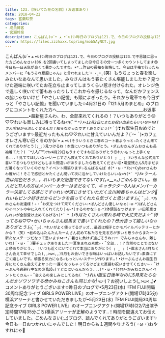 ```yaml
---
title: 123.【咲いてた花の名前】(お返事あり)
date: 2018-04-22
tags: 宮瀬玲奈
categories: 
- 成员博客
- 宮瀬玲奈
description: こんばん(υ´• ﻌ •`υ)ﾜﾝ昨日のブログは121.で、今日のブログの投稿は123.で不思議に思った方ごめんなさい106.を2回書いてしまってました😥今日その分一つ多くカウントしてます😰今日も一日天気が良くて暑かったで...
cover: https://files.zzzhxxx.top/img/mob5AyNCT.jpg 
---
```


こんばん(υ´• ﻌ •`υ)ﾜﾝ昨日のブログは121.で、今日のブログの投稿は123.で不思議に思った方ごめんなさい106.を2回書いてしまってました😥今日その分一つ多くカウントしてます😰今日も一日天気が良くて暑かったですね。☀︎*.｡昨日の長袖を後悔して、今日は半袖で行ったらメンバーに「もうそれ夏服じゃん」と言われましたˊ• ·̭ •̥`（笑）もうちょっと春を楽しみたいなあなんて思いました。みなさんはもう春たくさん堪能しましたか？見つけた道端に咲いてたお花立ち止まってしまうくらい惹き付けられた。オレンジ色で逞しく咲いてて蕾もあったりしてこれからを感じるなって。なんだかフェンスの脇じゃないけど「やさしい記憶」も頭によぎったり。それから電車でも今日ずっと「やさしい記憶」を聞いていました✩4月21日の「121.5月のまとめ」のブログにコメントをくれた方へ____________________________________________お返事____________•超新星さんわ、わ、全部来れてくれるの！？いつもありがとう😢♡♡れいも楽しみに待ってるね«٩(*´ ꒳ `*)۶»12月2日にまたお祝い出来たらいいな☺️•MATさん明日から涼しくなるんだ！知らなかったです！ありがとう(*´˘`*)❣お誕生日おめでとうございます✨最近だったもんね♡♡れいに甘えていいんだよ？(*´～｀*)•カフェオレさん寒い日くるのか(υ´• ﻌ •`υ)そういうときに春のコート着ようっと✩たくさん来てくれてありがとう(;_;)見つけるね！本当にいつもありがとう。•ダムおさんダムおさんも長袖着てた？( ´꒳`*)人(*´꒳` )ﾅｶﾏ4月29日もうすぐですね🎂✨ありがとう😊れいもっと上手くなる...！見ててほしいな✩•いーじすさん教えてくれてありがとう( ; _ ; )いろんな公式見て書いてるつもりだけどもしまた間違いがありましたら教えてください😔•竜堂残さん5月まだまだ暑くなっていくのかな？イベント頑張ります✩るんばるんば d(*・ω・*)b♪•Cyberさんわわ確かに！そこで感想とかたくさん聞いて次に活かしていけたらいいな«٩(*´ ꒳ `*)۶»うーん曲は何色だろう…。れいもまだ把握できてないです(｡>__<｡)ごめんなさい。。個人だと11人の方はメンバーカラーはまだなくて、キャラクター8人はメンバーカラー決定してる感じです✩れいが演じさせていただく立川絢香ちゃんはピンク🎀れいもピンク好きだからピンクを振ってくれたら気づくと思います*.(๓´͈ ˘ `͈๓).*乃木さんお友達様！✧‧˚お気をつけて来てください✩•ぼんどさん優しいなぁ|･ω･*)ぼんどさんのイベントの中に入れてくれてたり|･ω･*)するのかな|･ω･*)体調気をつけます ✩•田所恵さんれいが全部受け止めてあげる٩(*´ ꒳ `*)۶5月たくさん✩来れる時で大丈夫だよ✧‧˚ 待ってるね♡♡•せいちゃんさん絵馬まで書いてくれたの？😳大吉って嬉しいな✩ありがとう*.(๓´͈ ˘ `͈๓).*れいがよく使ってるグッズ..最近は帽子とかモバイルバッテリーとかかな？（笑）•君の名はたんたんたーんさん初めて私たちを見る方が多いと思うからまた一つ新たなステージだなって思います⋈♡*｡ﾟ暑さに負けず過ごそうね♪♪• でみちゃさんね、難しいね(´・ω・｀)要チェック承りました♡♡夏生まれ🌞素敵✧‧˚全部..！？当然のことではないよ😳ありがとう、、！いつも近くにいてくれて本当にありがとう( ; _ ; )•直水さん4月たくさん会えて幸せでした(,,>ω<,,)5月もお会いできる時はいっぱいお話したいです✩素直にすごく嬉しいです。頑張る気力になる✩もっといいステージ作ります…！•けーぶんさんお誕生日月にたくさん会えてよかった♡♡遅くなっちゃってるけどまた直接お祝いさせてください✧‧˚けーぶん今逃避行中なのd(ŐдŐ๑)？どこにいるんだろう...(*・ω・*)ﾜｸﾜｸ•かみねこさんイベントたくさん✧‧˚会えるの楽しみにしてるね( ´꒳`*)れい誕生日後半なのに5月来たらなんだかソワソワする😳かみねこさんも同じかな|･ω･*)？お祝いしよう(,,>ω<,,)💕コメントありがとうございます✩昨日のブログで•5月23日(水)『FM FUJI開局30周年記念ライブ GIRLS POWER LIVE』のオープニングアクト(開場17時35分)横浜アリーナと書かせていただきましたが•5月23日(水)『FM FUJI開局30周年記念ライブ GIRLS POWER LIVE』のオープニングアクト(開場17時)(22/7出演予定時間17時35分ごろ)横浜アリーナが正解のようです..！時間を間違えてお伝えしていました。ごめんなさい(;_;)ブログ、読んでくれてありがとうございます✨今日も一日おつかれいにゃんでした！明日からも１週間やりきろう(*・ω・*)おやすれにゃ💓


